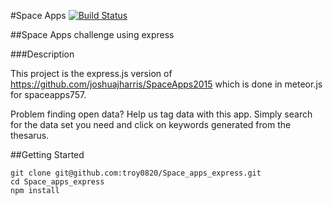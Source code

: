#Space Apps
 [![Build Status](https://travis-ci.org/troy0820/Space_apps_express.svg?branch=master)](https://travis-ci.org/troy0820/Space_apps_express) 

##Space Apps challenge using express

###Description

This project is the express.js version of https://github.com/joshuajharris/SpaceApps2015
which is done in meteor.js for spaceapps757.  

Problem finding open data?  Help us tag data with this app.  Simply search for the data set you need and click on keywords generated from the thesarus.

##Getting Started   

```
git clone git@github.com:troy0820/Space_apps_express.git
cd Space_apps_express
npm install
```

